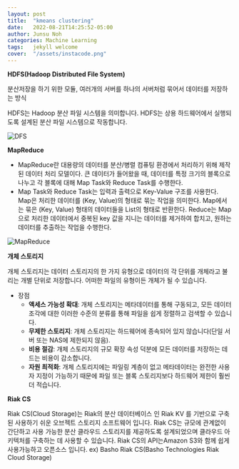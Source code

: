 ```yaml
---
layout: post
title:  "kmeans clustering"
date:   2022-08-21T14:25:52-05:00
author: Junsu Noh
categories: Machine Learning
tags:	jekyll welcome
cover:  "/assets/instacode.png"
---
```



**HDFS(Hadoop Distributed File System)**

분산저장을 하기 위한 모듈, 여러개의 서버를 하나의 서버처럼 묶어서 데이터를 저장하는 방식

HDFS는 Hadoop 분산 파일 시스템을 의미합니다. HDFS는 상용 하드웨어에서 실행되도록 설계된 분산 파일 시스템으로 작동합니다.

![DFS](https://user-images.githubusercontent.com/90672736/186093734-152f255e-e553-424e-93d9-c99e1aea7708.png)




**MapReduce**

- MapReduce란 대용량의 데이터를 분산/병렬 컴퓨팅 환경에서 처리하기 위해 제작된 데이터 처리 모델이다. 큰 데이터가 들어왔을 때, 데이터를 특정 크기의 블록으로 나누고 각 블록에 대해 Map Task와 Reduce Task를 수행한다.
- Map Task와 Reduce Task는 입력과 출력으로 Key-Value 구조를 사용한다. Map은 처리한 데이터를 (Key, Value)의 형태로 묶는 작업을 의미한다. Map에서는 묶은 (Key, Value) 형태의 데이터들을 List의 형태로 반환한다. Reduce는 Map으로 처리한 데이터에서 중복된 key 값을 지니는 데이터를 제거하여 합치고, 원하는 데이터를 추출하는 작업을 수행한다.

![MapReduce](https://user-images.githubusercontent.com/90672736/186093958-bde55df3-627d-4e61-bfc1-6e656b0b1039.png)


**개체 스토리지**

개체 스토리지는 데이터 스토리지의 한 가지 유형으로 데이터의 각 단위를 개체라고 불리는 개별 단위로 저장합니다. 어떠한 파일의 유형이든 개체가 될 수 있습니다.

- 장점
    - **액세스 가능성 확대**: 개체 스토리지는 메타데이터를 통해 구동되고, 모든 데이터 조각에 대한 이러한 수준의 분류를 통해 파일을 쉽게 정렬하고 검색할 수 있습니다.
    - **무제한 스토리지**: 개체 스토리지는 하드웨어에 종속되어 있지 않습니다(단일 서버 또는 NAS에 제한되지 않음).
    - **비용 절감**: 개체 스토리지의 규모 확장 속성 덕분에 모든 데이터를 저장하는 데 드는 비용이 감소합니다.
    - **자원 최적화**: 개체 스토리지에는 파일링 계층이 없고 메타데이터는 완전한 사용자 지정이 가능하기 때문에 파일 또는 블록 스토리지보다 하드웨어 제한이 훨씬 더 적습니다.

**Riak CS**

Riak CS(Cloud Storage)는 Riak의 분산 데이터베이스 인 Riak KV 를 기반으로 구축된 사용하기 쉬운 오브젝트 스토리지 소프트웨어 입니다. Riak CS는 규모에 관계없이 간단하고 사용 가능한 분산 클라우드 스토리지를 제공하도록 설계되었으며 클라우드 아키텍처를 구축하는 데 사용할 수 있습니다. Riak CS의 API는Amazon S3와 함께 쉽게 사용가능하고 오픈소스 입니다. ex) Basho Riak CS(Basho Technologies Riak Cloud Storage) 
